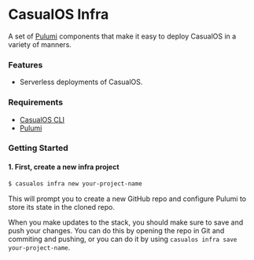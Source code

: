 # CasualOS Infra

A set of [Pulumi](https://www.pulumi.com/) components that make it easy to deploy CasualOS in a variety of manners.

### Features

-   Serverless deployments of CasualOS.

### Requirements

-   [CasualOS CLI](https://www.npmjs.com/package/casualos)
-   [Pulumi](https://www.pulumi.com/docs/install/)

### Getting Started

#### 1. First, create a new infra project

```bash
$ casualos infra new your-project-name
```

This will prompt you to create a new GitHub repo and configure Pulumi to store its state in the cloned repo.

When you make updates to the stack, you should make sure to save and push your changes. You can do this by opening the repo in Git and commiting and pushing, or you can do it by using `casualos infra save your-project-name`.
